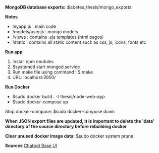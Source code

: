 **MongoDB database exports:**
diabetes_thesis/mongo_exports

**Notes**
- myapp.js : main code
- /models/user.js : mongo models
- /views : contains .ejs templates (html pages)
- /static : contains all static content such as css, js, icons, fonts etc

**Run app**
1. Install npm modules
2. $systemctl start mongod.service
2. Run make file using command : $ make
3. URL: localhost:3000/

**Run Docker**
- $sudo docker build . -t thesis/node-web-app
- $sudo docker-compose up

Stop docker-compose: $sudo docker-compose down

**When JSON export files are updated, It is important to delete the 'data' directory of the source directory before rebuilding docker**

**Clear unused docker image data**: $sudo docker system prune

**Sources**
<a href="https://github.com/HarshvardhanThosar/ChatBot-UI">Chatbot Base UI<a>


